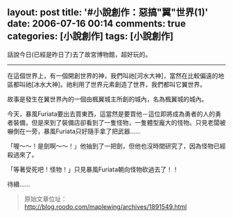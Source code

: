 layout: post
title: '#小說創作：惡搞"翼"世界(1)'
date: 2006-07-16 00:14
comments: true
categories: [小說創作]
tags: [小說創作]
---
話說今日(已經是昨日了)去了故宮博物館，超好玩的。
- - -
在這個世界上，有一個開創世界的神，我們叫祂[河水大神]，當然在比較偏遠的地區都叫祂[冰水大神]。祂利用了世界元素創造了世界，我們都叫它翼世界。

故事是發生在翼世界內的一個由楓翼城主所創的城內，名為楓翼城的城內。

今天，暴風Furiata要出去買東西，這當然是要買他－這位即將成為勇者的人的勇者裝備，但是來到了裝備店卻看到了一隻怪物，一隻體型龐大的怪物。只見老闆被嚇倒在一旁，暴風Furiata只好隨手拿了把武器......

「喔～～！是劍啊～～！」他抽到了一把劍，但他也沒時間研究了，因為怪物已經殺過來了。

「等著受死吧！怪物！」只見暴風Furiata朝向怪物砍過去了！！

待續......

> 原始文章位址：http://blog.roodo.com/maplewing/archives/1891549.html